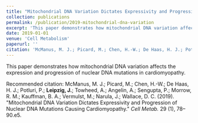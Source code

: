 ```yaml
---
title: "Mitochondrial DNA Variation Dictates Expressivity and Progression of Nuclear DNA Mutations Causing Cardiomyopathy"
collection: publications
permalink: /publication/2019-mitochondrial-dna-variation
excerpt: 'This paper demonstrates how mitochondrial DNA variation affects the expression and progression of nuclear DNA mutations in cardiomyopathy.'
date: 2019-01-01
venue: 'Cell Metabolism'
paperurl: ''
citation: 'McManus, M. J.; Picard, M.; Chen, H.-W.; De Haas, H. J.; Potluri, P.; <b>Leipzig, J.</b>; Towheed, A.; Angelin, A.; Sengupta, P.; Morrow, R. M.; Kauffman, B. A.; Vermulst, M.; Narula, J.; Wallace, D. C. (2019). &quot;Mitochondrial DNA Variation Dictates Expressivity and Progression of Nuclear DNA Mutations Causing Cardiomyopathy.&quot; <i>Cell Metab.</i> 29 (1), 78–90.e5.'
---
```

This paper demonstrates how mitochondrial DNA variation affects the expression and progression of nuclear DNA mutations in cardiomyopathy.

Recommended citation: McManus, M. J.; Picard, M.; Chen, H.-W.; De Haas, H. J.; Potluri, P.; <b>Leipzig, J.</b>; Towheed, A.; Angelin, A.; Sengupta, P.; Morrow, R. M.; Kauffman, B. A.; Vermulst, M.; Narula, J.; Wallace, D. C. (2019). "Mitochondrial DNA Variation Dictates Expressivity and Progression of Nuclear DNA Mutations Causing Cardiomyopathy." <i>Cell Metab.</i> 29 (1), 78–90.e5.

